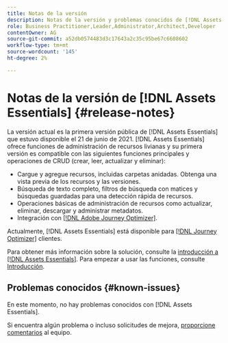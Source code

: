 ```yaml
---
title: Notas de la versión
description: Notas de la versión y problemas conocidos de [!DNL Assets Essentials]
role: Business Practitioner,Leader,Administrator,Architect,Developer
contentOwner: AG
source-git-commit: a52db0574483d3c17643a2c35c95be67c6608602
workflow-type: tm+mt
source-wordcount: '145'
ht-degree: 2%

---
```



# Notas de la versión de [!DNL Assets Essentials] {#release-notes}

La versión actual es la primera versión pública de [!DNL Assets Essentials] que estuvo disponible el 21 de junio de 2021. [!DNL Assets Essentials] ofrece funciones de administración de recursos livianas y su primera versión es compatible con las siguientes funciones principales y operaciones de CRUD (crear, leer, actualizar y eliminar):

* Cargue y agregue recursos, incluidas carpetas anidadas. Obtenga una vista previa de los recursos y las versiones.
* Búsqueda de texto completo, filtros de búsqueda con matices y búsquedas guardadas para una detección rápida de recursos.
* Operaciones básicas de administración de recursos como actualizar, eliminar, descargar y administrar metadatos.
* Integración con [[!DNL Adobe Journey Optimizer]](https://experienceleague.adobe.com/docs/journey-optimizer/using/create-messages/assets-essentials.html).

Actualmente, [!DNL Assets Essentials] está disponible para [[!DNL Journey Optimizer]](https://experienceleague.adobe.com/docs/journey-optimizer.html) clientes.

Para obtener más información sobre la solución, consulte la [introducción a [!DNL Assets Essentials]](introduction.md). Para empezar a usar las funciones, consulte [Introducción](/help/get-started.md).

## Problemas conocidos {#known-issues}

En este momento, no hay problemas conocidos con [!DNL Assets Essentials].

Si encuentra algún problema o incluso solicitudes de mejora, [proporcione comentarios](#provide-feedback) al equipo.
